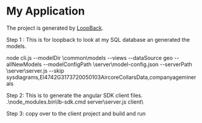 # My Application

The project is generated by [LoopBack](http://loopback.io).



Step 1 : This is for loopback to look at my SQL database an generated the models.

node cli.js --modelDir \common\models --views --dataSource geo --allNewModels --modelConfigPath \server\model-config.json --serverPath \server\server.js --skip sysdiagrams,El4742G3173720050103AircoreCollarsData,companyageminerals


Step 2: This is to generate the angular SDK client files.
.\node_modules\.bin\lb-sdk.cmd server\server.js client\


Step 3: copy over to the client project and build and run